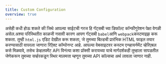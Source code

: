 ```yaml
---
title: Custom Configuration
overview: true
---
```


असेही कधी होऊ शकते की जिथे आपल्या साईटची  गरज हि गॅट्सबी च्या डिफॉल्ट कॉन्फीगुरेशन पेक्षा वेगळी असेल.अश्या परिस्थितीत काळजी नसावी कारण आपण गॅट्सबी `babel`आणि `webpack`कस्टमाइझ करू शकता. तुम्ही `html.js` एडिट देखील करू शकता, जे तुमच्या बिल्डची प्रारंभिक HTML फाइल तयार करण्यासाठी वापरला जाणारा रिऍक्ट कॉम्पोनन्ट आहे. आपल्या वेबसाइटवर कस्टम एन्व्हायर्नमेंट व्हेरिएबल कसे मिळवावे, तसेच डेव्हलपमेंट API विनंत्या कशा प्रॉक्सी करायच्या याचे मार्गदर्शकही तुम्हाला सापडतील जेणेकरून तुमच्या सर्व्हरकडून स्थिर मालमत्ता म्हणून तुमच्या API कॉल्सचा अर्थ लावला जाणार नाही.

<GuideList slug={props.slug} />
